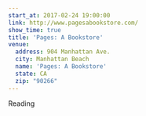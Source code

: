 ```yaml
---
start_at: 2017-02-24 19:00:00
link: http://www.pagesabookstore.com/
show_time: true
title: 'Pages: A Bookstore'
venue:
  address: 904 Manhattan Ave.
  city: Manhattan Beach
  name: 'Pages: A Bookstore'
  state: CA
  zip: "90266"
---
```


Reading
